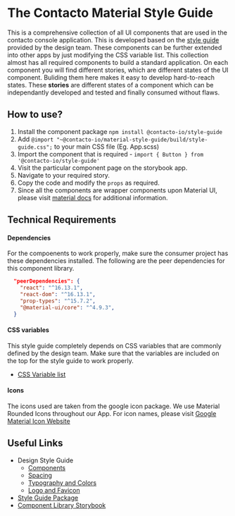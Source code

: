 # The Contacto Material Style Guide

This is a comprehensive collection of all UI components that are used in the contacto console application. This is developed based on the [style guide](https://www.figma.com/file/Qbo6JU64XtTjo6npGWdX2z/Contacto-Style-Guide?node-id=217%3A106) provided by the design team. These components can be further extended into other apps by just modifying the CSS variable list. This collection almost has all
required components to build a standard application. On each component you will find different stories, which are different states of the UI component.
Buliding them here makes it easy to develop hard-to-reach states. These **stories** are different states of a component which can be independantly developed and tested and finally consumed without flaws.

## How to use?

1. Install the component package `npm install @contacto-io/style-guide`
2. Add `@import "~@contacto-io/material-style-guide/build/style-guide.css";` to your main CSS file (Eg. App.scss)
3. Import the component that is required - ```import { Button } from '@contacto-io/style-guide'```
4. Visit the particular component page on the storybook app.
5. Navigate to your required story.
6. Copy the code and modify the `props` as required.
7. Since all the components are wrapper components upon Material UI, please visit [material docs](https://material-ui.com/getting-started/installation/) for additional information.

## Technical Requirements

#### Dependencies

For the compoenents to work properly, make sure the consumer project has these dependencies installed. The following are the peer dependencies for this component library.

```json
  "peerDependencies": {
    "react": "^16.13.1",
    "react-dom": "^16.13.1",
    "prop-types": "^15.7.2",
    "@material-ui/core": "^4.9.3",
  }
```

#### CSS variables

This style guide completely depends on CSS variables that are commonly defined by the design team. Make sure that the variables are included on the top for the style guide to work properly.
- [CSS Variable list](https://contacto-io.github.io/material-style-guide/?path=/story/colors-css-variable-list--page)

#### Icons

The icons used are taken from the google icon package. We use Material Rounded Icons throughout our App. For icon names, please visit [Google Material Icon Website](https://fonts.google.com/icons)

## Useful Links

- Design Style Guide
  - [Components](https://www.figma.com/file/Qbo6JU64XtTjo6npGWdX2z/Contacto-Style-Guide?node-id=217%3A106)
  - [Spacing](https://www.figma.com/file/Qbo6JU64XtTjo6npGWdX2z/Contacto-Style-Guide?node-id=809%3A179)
  - [Typography and Colors](https://www.figma.com/file/Qbo6JU64XtTjo6npGWdX2z/Contacto-Style-Guide?node-id=0%3A1)
  - [Logo and Favicon](https://www.figma.com/file/Qbo6JU64XtTjo6npGWdX2z/Contacto-Style-Guide?node-id=819%3A179)
- [Style Guide Package](https://github.com/contacto-io/contacto-web-app/packages/961026)
- [Component Library Storybook](https://contacto-io.github.io/material-style-guide/?path=/docs/introduction--page)